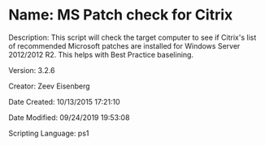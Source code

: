 ﻿# Name: MS Patch check for Citrix

Description: This script will check the target computer to see if Citrix's list of recommended Microsoft patches are installed for Windows Server 2012/2012 R2. This helps with Best Practice baselining.

Version: 3.2.6

Creator: Zeev Eisenberg

Date Created: 10/13/2015 17:21:10

Date Modified: 09/24/2019 19:53:08

Scripting Language: ps1

